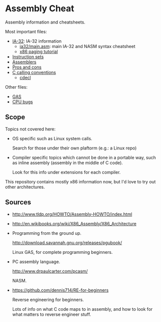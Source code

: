# Assembly Cheat

Assembly information and cheatsheets.

Most important files:

-   [IA-32](ia32.md): IA-32 information
    - [ia32/main.asm](ia32/main.asm): main IA-32 and NASM syntax cheatsheet
    - [x86 paging tutorial](http://stackoverflow.com/questions/18431261/how-does-x86-paging-work)
-   [Instruction sets](instruction-sets.md)
-   [Assemblers](assemblers.md)
-   [Pros and cons](pros-and-cons.md)
-   [C calling conventions](c-calling-conventions.md)
    - [cdecl](cdecl.md)

Other files:

-   [GAS](ia32/gas/)
-   [CPU bugs](cpu-bugs.md)

## Scope

Topics not covered here:

-   OS specific such as Linux system calls.

	Search for those under their own plaftorm (e.g.: a Linux repo)

-   Compiler specific topics which cannot be done in a portable way, such as inline assembly (assembly in the middle of C code).

	Look for this info under extensions for each compiler.

This repository contains mostly x86 information now, but I'd love to try out other architectures.

## Sources

-   <http://www.tldp.org/HOWTO/Assembly-HOWTO/index.html>

-   <http://en.wikibooks.org/wiki/X86_Assembly/X86_Architecture>

-   Programming from the ground up.

    <http://download.savannah.gnu.org/releases/pgubook/>

    Linux GAS, for complete programming beginners.

-   PC assembly language.

    <http://www.drpaulcarter.com/pcasm/>

    NASM.

-   <https://github.com/dennis714/RE-for-beginners>

    Reverse engineering for beginners.

    Lots of info on what C code maps to in assembly, and how to look for what matters to reverse engineer stuff.
